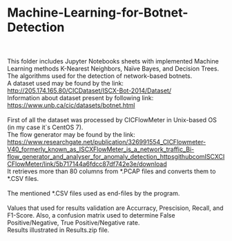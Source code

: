 # Machine-Learning-for-Botnet-Detection
\
\
This folder includes Jupyter Notebooks sheets with implemented Machine Learning methods K-Nearest Neighbors, Naїve Bayes, and Decision Trees. The algorithms used for the detection of network-based botnets.
\
A dataset used may be found by the link: http://205.174.165.80/CICDataset/ISCX-Bot-2014/Dataset/
\
Information about dataset present by following link: https://www.unb.ca/cic/datasets/botnet.html
\
\
First of all the dataset was processed by CICFlowMeter in Unix-based OS (in my case it`s CentOS 7). 
\
The flow generator may be found by the link: https://www.researchgate.net/publication/326991554_CICFlowmeter-V40_formerly_known_as_ISCXFlowMeter_is_a_network_traffic_Bi-flow_generator_and_analyser_for_anomaly_detection_httpsgithubcomISCXCICFlowMeter/link/5b717144a6fdcc87df742e3e/download
\
It retrieves more than 80 columns from *.PCAP files and converts them to *.CSV files. 
\
\
The mentioned *.CSV files used as end-files by the program.
\
\
Values that used for results validation are Accurracy, Prescision, Recall, and F1-Score. Also, a confusion matrix used to determine False Positive/Negative, True Positive/Negative rate.
\
Results illustrated in Results.zip file.
